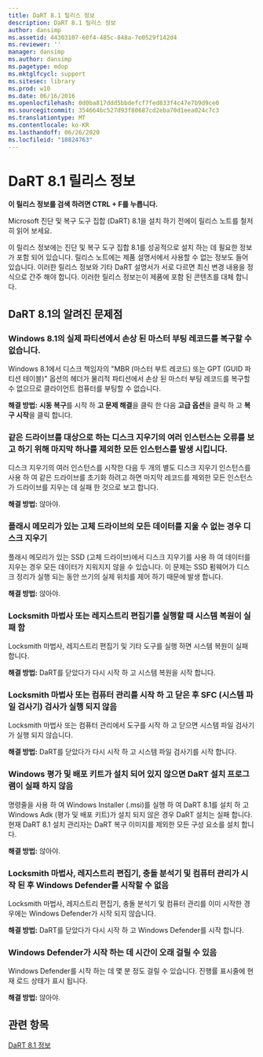 ```yaml
---
title: DaRT 8.1 릴리스 정보
description: DaRT 8.1 릴리스 정보
author: dansimp
ms.assetid: 44303107-60f4-485c-848a-7e0529f142d4
ms.reviewer: ''
manager: dansimp
ms.author: dansimp
ms.pagetype: mdop
ms.mktglfcycl: support
ms.sitesec: library
ms.prod: w10
ms.date: 06/16/2016
ms.openlocfilehash: 0d0ba817ddd5bbdefcf7fed833f4c47e7b9d9ce0
ms.sourcegitcommit: 354664bc527d93f80687cd2eba70d1eea024c7c3
ms.translationtype: MT
ms.contentlocale: ko-KR
ms.lasthandoff: 06/26/2020
ms.locfileid: "10824763"
---
```

# DaRT 8.1 릴리스 정보


**이 릴리스 정보를 검색 하려면 CTRL + F를 누릅니다.**

Microsoft 진단 및 복구 도구 집합 (DaRT) 8.1을 설치 하기 전에이 릴리스 노트를 철저히 읽어 보세요.

이 릴리스 정보에는 진단 및 복구 도구 집합 8.1를 성공적으로 설치 하는 데 필요한 정보가 포함 되어 있습니다. 릴리스 노트에는 제품 설명서에서 사용할 수 없는 정보도 들어 있습니다. 이러한 릴리스 정보와 기타 DaRT 설명서가 서로 다르면 최신 변경 내용을 정식으로 간주 해야 합니다. 이러한 릴리스 정보는이 제품에 포함 된 콘텐츠를 대체 합니다.

## DaRT 8.1의 알려진 문제점


### Windows 8.1의 실제 파티션에서 손상 된 마스터 부팅 레코드를 복구할 수 없습니다.

Windows 8.1에서 디스크 책임자의 "MBR (마스터 부트 레코드) 또는 GPT (GUID 파티션 테이블)" 옵션의 헤더가 물리적 파티션에서 손상 된 마스터 부팅 레코드를 복구할 수 없으므로 클라이언트 컴퓨터를 부팅할 수 없습니다.

**해결 방법:** **시동 복구**를 시작 하 **고 문제 해결**을 클릭 한 다음 **고급 옵션**을 클릭 하 고 **복구 시작**을 클릭 합니다.

### 같은 드라이브를 대상으로 하는 디스크 지우기의 여러 인스턴스는 오류를 보고 하기 위해 마지막 하나를 제외한 모든 인스턴스를 발생 시킵니다.

디스크 지우기의 여러 인스턴스를 시작한 다음 두 개의 별도 디스크 지우기 인스턴스를 사용 하 여 같은 드라이브를 초기화 하려고 하면 마지막 레코드를 제외한 모든 인스턴스가 드라이브를 지우는 데 실패 한 것으로 보고 합니다.

**해결 방법:** 않아야.

### 플래시 메모리가 있는 고체 드라이브의 모든 데이터를 지울 수 없는 경우 디스크 지우기

플래시 메모리가 있는 SSD (고체 드라이브)에서 디스크 지우기를 사용 하 여 데이터를 지우는 경우 모든 데이터가 지워지지 않을 수 있습니다. 이 문제는 SSD 펌웨어가 디스크 정리가 실행 되는 동안 쓰기의 실제 위치를 제어 하기 때문에 발생 합니다.

**해결 방법:** 않아야.

### Locksmith 마법사 또는 레지스트리 편집기를 실행할 때 시스템 복원이 실패 함

Locksmith 마법사, 레지스트리 편집기 및 기타 도구를 실행 하면 시스템 복원이 실패 합니다.

**해결 방법:** DaRT를 닫았다가 다시 시작 하 고 시스템 복원을 시작 합니다.

### Locksmith 마법사 또는 컴퓨터 관리를 시작 하 고 닫은 후 SFC (시스템 파일 검사기) 검사가 실행 되지 않음

Locksmith 마법사 또는 컴퓨터 관리에서 도구를 시작 하 고 닫으면 시스템 파일 검사기가 실행 되지 않습니다.

**해결 방법:** DaRT를 닫았다가 다시 시작 하 고 시스템 파일 검사기를 시작 합니다.

### <a href="" id="-------------dart-installer-does-not-fail-when-the-windows-assessment-and-deployment-kit-is-not-installed"></a> Windows 평가 및 배포 키트가 설치 되어 있지 않으면 DaRT 설치 프로그램이 실패 하지 않음

명령줄을 사용 하 여 Windows Installer (.msi)를 실행 하 여 DaRT 8.1를 설치 하 고 Windows Adk (평가 및 배포 키트)가 설치 되지 않은 경우 DaRT 설치는 실패 합니다. 현재 DaRT 8.1 설치 관리자는 DaRT 복구 이미지를 제외한 모든 구성 요소를 설치 합니다.

**해결 방법:** 않아야.

### Locksmith 마법사, 레지스트리 편집기, 충돌 분석기 및 컴퓨터 관리가 시작 된 후 Windows Defender를 시작할 수 없음

Locksmith 마법사, 레지스트리 편집기, 충돌 분석기 및 컴퓨터 관리를 이미 시작한 경우에는 Windows Defender가 시작 되지 않습니다.

**해결 방법:** DaRT를 닫았다가 다시 시작 하 고 Windows Defender를 시작 합니다.

### Windows Defender가 시작 하는 데 시간이 오래 걸릴 수 있음

Windows Defender를 시작 하는 데 몇 분 정도 걸릴 수 있습니다. 진행률 표시줄에 현재 로드 상태가 표시 됩니다.

**해결 방법:** 않아야.

## 관련 항목


[DaRT 8.1 정보](about-dart-81.md)

 

 





